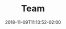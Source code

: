 ---
widget: "team"
active: true
date: 2018-11-09T11:13:52-02:00

title: "Team"
subtitle: ""

folder: "team"

weight: 20
---